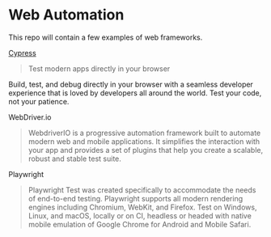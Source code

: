 # Web Automation

This repo will contain a few examples of web frameworks.

[Cypress](cypress) 
> Test modern apps directly in your browser
> 
Build, test, and debug directly in your browser with a seamless developer experience that is loved by developers all around the world. Test your code, not your patience.

WebDriver.io
> WebdriverIO is a progressive automation framework built to automate modern web and mobile applications. It simplifies the interaction with your app and provides a set of plugins that help you create a scalable, robust and stable test suite.

Playwright
> Playwright Test was created specifically to accommodate the needs of end-to-end testing. Playwright supports all modern rendering engines including Chromium, WebKit, and Firefox. Test on Windows, Linux, and macOS, locally or on CI, headless or headed with native mobile emulation of Google Chrome for Android and Mobile Safari.

